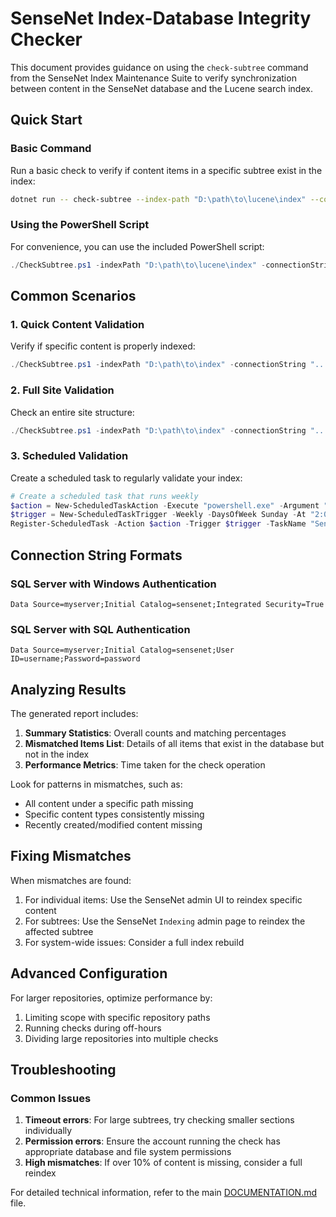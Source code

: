 # SenseNet Index-Database Integrity Checker

This document provides guidance on using the `check-subtree` command from the SenseNet Index Maintenance Suite to verify synchronization between content in the SenseNet database and the Lucene search index.

## Quick Start

### Basic Command

Run a basic check to verify if content items in a specific subtree exist in the index:

```bash
dotnet run -- check-subtree --index-path "D:\path\to\lucene\index" --connection-string "Data Source=server;Initial Catalog=sensenet;Integrated Security=True" --repository-path "/Root/Content/Path"
```

### Using the PowerShell Script

For convenience, you can use the included PowerShell script:

```powershell
./CheckSubtree.ps1 -indexPath "D:\path\to\lucene\index" -connectionString "Data Source=server;Initial Catalog=sensenet;Integrated Security=True" -repositoryPath "/Root/Content/Path"
```

## Common Scenarios

### 1. Quick Content Validation

Verify if specific content is properly indexed:

```powershell
./CheckSubtree.ps1 -indexPath "D:\path\to\index" -connectionString "..." -repositoryPath "/Root/Sites/Default_Site/MyImportantDocument" -recursive $false
```

### 2. Full Site Validation

Check an entire site structure:

```powershell
./CheckSubtree.ps1 -indexPath "D:\path\to\index" -connectionString "..." -repositoryPath "/Root/Sites/Default_Site" -outputPath "site_validation_report.md"
```

### 3. Scheduled Validation

Create a scheduled task to regularly validate your index:

```powershell
# Create a scheduled task that runs weekly
$action = New-ScheduledTaskAction -Execute "powershell.exe" -Argument "-File D:\path\to\CheckSubtree.ps1 -indexPath '...' -connectionString '...' -repositoryPath '/Root' -outputPath 'D:\reports\weekly_validation.md'"
$trigger = New-ScheduledTaskTrigger -Weekly -DaysOfWeek Sunday -At "2:00 AM"
Register-ScheduledTask -Action $action -Trigger $trigger -TaskName "SenseNet Weekly Index Validation" -Description "Validates SenseNet index against database content"
```

## Connection String Formats

### SQL Server with Windows Authentication
```
Data Source=myserver;Initial Catalog=sensenet;Integrated Security=True
```

### SQL Server with SQL Authentication
```
Data Source=myserver;Initial Catalog=sensenet;User ID=username;Password=password
```

## Analyzing Results

The generated report includes:

1. **Summary Statistics**: Overall counts and matching percentages
2. **Mismatched Items List**: Details of all items that exist in the database but not in the index
3. **Performance Metrics**: Time taken for the check operation

Look for patterns in mismatches, such as:
- All content under a specific path missing
- Specific content types consistently missing
- Recently created/modified content missing

## Fixing Mismatches

When mismatches are found:

1. For individual items: Use the SenseNet admin UI to reindex specific content
2. For subtrees: Use the SenseNet `Indexing` admin page to reindex the affected subtree
3. For system-wide issues: Consider a full index rebuild

## Advanced Configuration

For larger repositories, optimize performance by:

1. Limiting scope with specific repository paths
2. Running checks during off-hours
3. Dividing large repositories into multiple checks

## Troubleshooting

### Common Issues

1. **Timeout errors**: For large subtrees, try checking smaller sections individually
2. **Permission errors**: Ensure the account running the check has appropriate database and file system permissions
3. **High mismatches**: If over 10% of content is missing, consider a full reindex

For detailed technical information, refer to the main [DOCUMENTATION.md](DOCUMENTATION.md) file.
